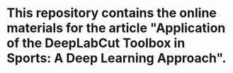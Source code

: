 # This repository contains the online materials for the article "Application of the DeepLabCut Toolbox in Sports: A Deep Learning Approach".
